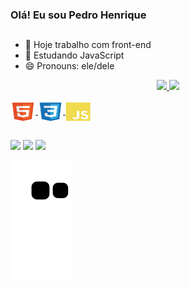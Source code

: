 ### Olá! Eu sou Pedro Henrique
##
- 🔭 Hoje trabalho com front-end
- 🌱 Estudando JavaScript
- 😄 Pronouns: ele/dele


<div align="center">
  <a href="https://github.com/rafaballerini">
  <img height="200em"  src="https://github-readme-stats.vercel.app/api?username=PedroH-araujo&show_icons=true&theme=cobalt&include_all_commits=true&count_private=true"/>
  <img height="200em"  src="https://github-readme-stats.vercel.app/api/top-langs/?username=PedroH-araujo&layout=compact&langs_count=7&theme=cobalt"/>
</div>
<div style="display: inline_block"><br>
  <img align="center" alt="HTML" height="30" width="40" src="https://raw.githubusercontent.com/devicons/devicon/master/icons/html5/html5-original.svg">
  <img align="center" alt="CSS" height="30" width="40" src="https://raw.githubusercontent.com/devicons/devicon/master/icons/css3/css3-original.svg">
  <img align="center" alt="Js" height="30" width="40" src="https://raw.githubusercontent.com/devicons/devicon/master/icons/javascript/javascript-plain.svg">
</div>

##

<div> 
  <a href = "https://web.whatsapp.com/send?phone=5567999001114"><img src="https://img.shields.io/badge/WhatsApp-25D366?style=for-the-badge&logo=whatsapp&logoColor=white" target="_blank"></a>
   <a href="https://www.linkedin.com/in/pedro-henrique-678618218/" target="_blank"><img src="https://img.shields.io/badge/-LinkedIn-%230077B5?style=for-the-badge&logo=linkedin&logoColor=white" target="_blank"></a> 
  <a href = "mailto:pedrohva.pba@gmail.com"><img src="https://img.shields.io/badge/-Gmail-%23333?style=for-the-badge&logo=gmail&logoColor=white" target="_blank"></a>
 
  ![Snake animation](https://github.com/PedroH-araujo/PedroH-araujo/blob/output/github-contribution-grid-snake.svg)
</div>
